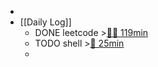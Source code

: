 -
- [[Daily Log]]
	- DONE leetcode >[🍅🍅 119min](#agenda-pomo://?t=f-1687011166605-2400%2Cf-1687065528912-2400%2Cp-1687069008272-2340)
	- TODO shell >[🍅 25min](#agenda-pomo://?t=f-1687071567742-1500)
	-